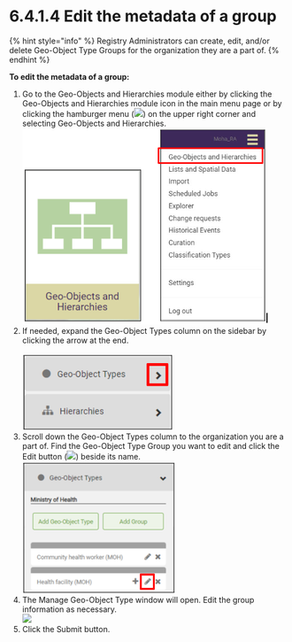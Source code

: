 # 6.4.1.4 Edit the metadata of a group

{% hint style="info" %}
Registry Administrators can create, edit, and/or delete Geo-Object Type Groups for the organization they are a part of.
{% endhint %}

**To edit the metadata of a group:**

1. Go to the Geo-Objects and Hierarchies module either by clicking the Geo-Objects and Hierarchies module icon in the main menu page or by clicking the hamburger menu (![](https://lh3.googleusercontent.com/iuPmL\_Z1smFoRNK34qpVh9--96pLjj8A-P4QdCAlpcvxkSIfD3bihusMrW6MlenmddHse4DMtkIfNaLzts2tH95aM8vei5RBC6-FuLkbYRi4j4V9LiSgid0KfK2wPUgPo-Oim\_IF7FqvJW8Ck-ESi0sPLJ2Hi6rets24LbXMhLUD7h3zOJePImZz)) on the upper right corner and selecting Geo-Objects and Hierarchies.\
   ![](<../../../../../.gitbook/assets/image (1).png>)
2. If needed, expand the Geo-Object Types column on the sidebar by clicking the arrow at the end.\
   \
   ![](<../../../../../.gitbook/assets/image (4) (1).png>)
3. Scroll down the Geo-Object Types column to the organization you are a part of. Find the Geo-Object Type Group you want to edit and click the Edit button (![](https://lh5.googleusercontent.com/eWbIfLxWl4e8EDQxhct0paMJLckzJIfSi1K3wE4RtIDwyiWkSj73jYAYwkyoa-MkAjmqYo96Ete6QlKkUQ0omVtCFnaH6LfJRAPZrmrbDaSTWLHSImgY-cm-4P4S8h-Pgz0K9ql8d1nuIleRLMN\_0Yzbajxj37KP5XNSfKtF3Lhs4O1ZVIK9S3PR)) beside its name.\
   ![](../../../../../.gitbook/assets/image.png)
4. The Manage Geo-Object Type window will open. Edit the group information as necessary.\
   ![](https://lh5.googleusercontent.com/LUq2gF\_rVLwaPqF1NQMcWjIxUWTeO7DzHB0lk4PKjennvyCI0HOu0gbn7-VZ7xpza9H1DwpQyKpg\_ISpnW2A62Gt2TS8HBAnnVUi2wFfeMrLnTQ0roHYhx4HB2Q6FHKoPulHgxzOBq6frlLbwQu\_BK-18-LPIOV69fWPPULED\_ytG0tQTD7oduge)
5. Click the Submit button.
